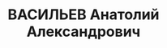 ---
title: ВАСИЛЬЕВ Анатолий Александрович
description: "Род. в 1904, Ленинградская обл., г. Устюжна. \n  Второй секретарь Ивановского\
  \ горкома ВКП(б). Арестован 05.08.1937. Приговорен ВК ВС СССР 22.11.1937 к ВМН.\
  \ Расстрелян 23.11.1937 Реабилитирован ВК ВС СССР 5 ноября 1960"
---
